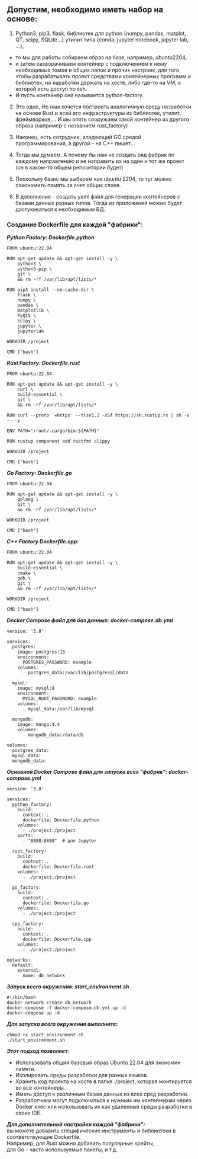 ## Допустим, необходимо иметь набор на основе:
1. Python3, pip3, flask, библиотек для python {numpy, pandas, matplot, QT, scipy, SQLite...} утилит типа {conda, jupyter notebook, jupyter lab, ...},
* то мы для работы собираем образ на базе, например, ubuntu2204,
* и затем разворачиваем контейнер с подключением к нему необходимых томов и общих папок и прочих настроек, для того, чтобы разрабатывать проект средствами контейнерных программ и библиотек, но наработки держать на хосте, либо где-то на VM, к которой есть доступ по ssh.
* И пусть контейнер сей называется python-factory.

2. Это одно, Но нам хочется построить аналогичную среду назработки на основе Rust и всей его инфраструктуры из библиотек, утилит, фреймворков,... И мы опять сооружаем такой контейнер из другого образа (например с названием rust_factory)

3. Наконец, есть сотрудник, владеющий GO средой программирования, а другой - на C++ пишет...

4. Тогда мы думаем. А почему бы нам не создать ряд фабрик по каждому направлению и не направить их на один и тот же проект (он в каком-то общем репозитории будет) 

5. Поскольку базис мы выберем как ubuntu 2204,  то тут можно сэкономить память за счет общих слоев.

6. В дополнение - создать yaml файл для генерации контейнеров с базами данных разных типов. Тогда из приложений можно будет достукиваться к необходимым БД.


### Создание Dockerfile для каждой "фабрики":

**_Python Factory: Dockerfile.python_**
```
FROM ubuntu:22.04

RUN apt-get update && apt-get install -y \
    python3 \
    python3-pip \
    git \
    && rm -rf /var/lib/apt/lists/*

RUN pip3 install --no-cache-dir \
    flask \
    numpy \
    pandas \
    matplotlib \
    PyQt5 \
    scipy \
    jupyter \
    jupyterlab

WORKDIR /project

CMD ["bash"]
```
**_Rust Factory: Dockerfile.rust_**
```
FROM ubuntu:22.04

RUN apt-get update && apt-get install -y \
    curl \
    build-essential \
    git \
    && rm -rf /var/lib/apt/lists/*

RUN curl --proto '=https' --tlsv1.2 -sSf https://sh.rustup.rs | sh -s -- -y

ENV PATH="/root/.cargo/bin:${PATH}"

RUN rustup component add rustfmt clippy

WORKDIR /project

CMD ["bash"]
```

**_Go Factory: Dockerfile.go_**
```
FROM ubuntu:22.04

RUN apt-get update && apt-get install -y \
    golang \
    git \
    && rm -rf /var/lib/apt/lists/*

WORKDIR /project

CMD ["bash"]
```

**_C++ Factory Dockerfile.cpp:_**
```
FROM ubuntu:22.04

RUN apt-get update && apt-get install -y \
    build-essential \
    cmake \
    gdb \
    git \
    && rm -rf /var/lib/apt/lists/*

WORKDIR /project

CMD ["bash"]
```

**_Docker Compose файл для баз данных: docker-compose.db.yml_**
```
version: '3.8'

services:
  postgres:
    image: postgres:13
    environment:
      POSTGRES_PASSWORD: example
    volumes:
      - postgres_data:/var/lib/postgresql/data

  mysql:
    image: mysql:8
    environment:
      MYSQL_ROOT_PASSWORD: example
    volumes:
      - mysql_data:/var/lib/mysql

  mongodb:
    image: mongo:4.4
    volumes:
      - mongodb_data:/data/db

volumes:
  postgres_data:
  mysql_data:
  mongodb_data:
```

**_Основной Docker Compose файл для запуска всех "фабрик": docker-compose.yml_**
```
version: '3.8'

services:
  python_factory:
    build:
      context: .
      dockerfile: Dockerfile.python
    volumes:
      - ./project:/project
    ports:
      - "8888:8888"  # для Jupyter

  rust_factory:
    build:
      context: .
      dockerfile: Dockerfile.rust
    volumes:
      - ./project:/project

  go_factory:
    build:
      context: .
      dockerfile: Dockerfile.go
    volumes:
      - ./project:/project

  cpp_factory:
    build:
      context: .
      dockerfile: Dockerfile.cpp
    volumes:
      - ./project:/project

networks:
  default:
    external:
      name: db_network
```

**_Запуск всего окружения: start_environment.sh_**
```
#!/bin/bash
docker network create db_network
docker-compose -f docker-compose.db.yml up -d
docker-compose up -d
```

**_Для запуска всего окружения выполните:_**
```
chmod +x start_environment.sh
./start_environment.sh
```

**_Этот подход позволяет:_**
* Использовать общий базовый образ Ubuntu 22.04 для экономии памяти.
* Изолировать среды разработки для разных языков.
* Хранить код проекта на хосте в папке ./project, которая монтируется во все контейнеры.
* Иметь доступ к различным базам данных из всех сред разработки.
* Разработчики могут подключаться к нужным им контейнерам через Docker exec или использовать их как удаленные среды разработки в своих IDE.

**_Для дополнительной настройки каждой "фабрики":_**
<br>вы можете добавить специфические инструменты и библиотеки в соответствующие Dockerfile.
<br>Например, для Rust можно добавить популярные крейты,
<br>для Go - часто используемые пакеты, и т.д.